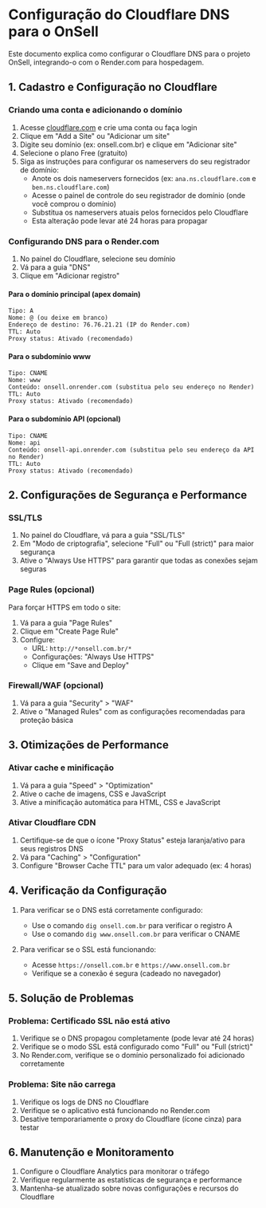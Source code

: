 # Configuração do Cloudflare DNS para o OnSell

Este documento explica como configurar o Cloudflare DNS para o projeto OnSell, integrando-o com o Render.com para hospedagem.

## 1. Cadastro e Configuração no Cloudflare

### Criando uma conta e adicionando o domínio

1. Acesse [cloudflare.com](https://cloudflare.com) e crie uma conta ou faça login
2. Clique em "Add a Site" ou "Adicionar um site"
3. Digite seu domínio (ex: onsell.com.br) e clique em "Adicionar site"
4. Selecione o plano Free (gratuito)
5. Siga as instruções para configurar os nameservers do seu registrador de domínio:
   - Anote os dois nameservers fornecidos (ex: `ana.ns.cloudflare.com` e `ben.ns.cloudflare.com`)
   - Acesse o painel de controle do seu registrador de domínio (onde você comprou o domínio)
   - Substitua os nameservers atuais pelos fornecidos pelo Cloudflare
   - Esta alteração pode levar até 24 horas para propagar

### Configurando DNS para o Render.com

1. No painel do Cloudflare, selecione seu domínio
2. Vá para a guia "DNS"
3. Clique em "Adicionar registro"

#### Para o domínio principal (apex domain)

```
Tipo: A
Nome: @ (ou deixe em branco)
Endereço de destino: 76.76.21.21 (IP do Render.com)
TTL: Auto
Proxy status: Ativado (recomendado)
```

#### Para o subdomínio www

```
Tipo: CNAME
Nome: www
Conteúdo: onsell.onrender.com (substitua pelo seu endereço no Render)
TTL: Auto
Proxy status: Ativado (recomendado)
```

#### Para o subdomínio API (opcional)

```
Tipo: CNAME
Nome: api
Conteúdo: onsell-api.onrender.com (substitua pelo seu endereço da API no Render)
TTL: Auto
Proxy status: Ativado (recomendado)
```

## 2. Configurações de Segurança e Performance

### SSL/TLS

1. No painel do Cloudflare, vá para a guia "SSL/TLS"
2. Em "Modo de criptografia", selecione "Full" ou "Full (strict)" para maior segurança
3. Ative o "Always Use HTTPS" para garantir que todas as conexões sejam seguras

### Page Rules (opcional)

Para forçar HTTPS em todo o site:

1. Vá para a guia "Page Rules"
2. Clique em "Create Page Rule"
3. Configure:
   - URL: `http://*onsell.com.br/*`
   - Configurações: "Always Use HTTPS"
   - Clique em "Save and Deploy"

### Firewall/WAF (opcional)

1. Vá para a guia "Security" > "WAF"
2. Ative o "Managed Rules" com as configurações recomendadas para proteção básica

## 3. Otimizações de Performance

### Ativar cache e minificação

1. Vá para a guia "Speed" > "Optimization"
2. Ative o cache de imagens, CSS e JavaScript
3. Ative a minificação automática para HTML, CSS e JavaScript

### Ativar Cloudflare CDN

1. Certifique-se de que o ícone "Proxy Status" esteja laranja/ativo para seus registros DNS
2. Vá para "Caching" > "Configuration"
3. Configure "Browser Cache TTL" para um valor adequado (ex: 4 horas)

## 4. Verificação da Configuração

1. Para verificar se o DNS está corretamente configurado:
   - Use o comando `dig onsell.com.br` para verificar o registro A
   - Use o comando `dig www.onsell.com.br` para verificar o CNAME

2. Para verificar se o SSL está funcionando:
   - Acesse `https://onsell.com.br` e `https://www.onsell.com.br`
   - Verifique se a conexão é segura (cadeado no navegador)

## 5. Solução de Problemas

### Problema: Certificado SSL não está ativo

1. Verifique se o DNS propagou completamente (pode levar até 24 horas)
2. Verifique se o modo SSL está configurado como "Full" ou "Full (strict)"
3. No Render.com, verifique se o domínio personalizado foi adicionado corretamente

### Problema: Site não carrega

1. Verifique os logs de DNS no Cloudflare
2. Verifique se o aplicativo está funcionando no Render.com
3. Desative temporariamente o proxy do Cloudflare (ícone cinza) para testar

## 6. Manutenção e Monitoramento

1. Configure o Cloudflare Analytics para monitorar o tráfego
2. Verifique regularmente as estatísticas de segurança e performance
3. Mantenha-se atualizado sobre novas configurações e recursos do Cloudflare 
